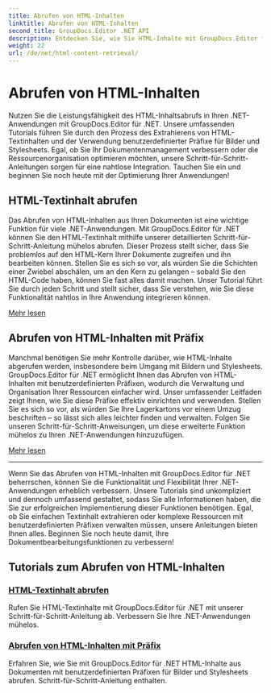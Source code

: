 ```yaml
---
title: Abrufen von HTML-Inhalten
linktitle: Abrufen von HTML-Inhalten
second_title: GroupDocs.Editor .NET API
description: Entdecken Sie, wie Sie HTML-Inhalte mit GroupDocs.Editor für .NET abrufen. Schritt-für-Schritt-Anleitungen zum Abrufen von Textinhalten und benutzerdefinierten Präfixen enthalten.
weight: 22
url: /de/net/html-content-retrieval/
---
```


# Abrufen von HTML-Inhalten

Nutzen Sie die Leistungsfähigkeit des HTML-Inhaltsabrufs in Ihren .NET-Anwendungen mit GroupDocs.Editor für .NET. Unsere umfassenden Tutorials führen Sie durch den Prozess des Extrahierens von HTML-Textinhalten und der Verwendung benutzerdefinierter Präfixe für Bilder und Stylesheets. Egal, ob Sie Ihr Dokumentenmanagement verbessern oder die Ressourcenorganisation optimieren möchten, unsere Schritt-für-Schritt-Anleitungen sorgen für eine nahtlose Integration. Tauchen Sie ein und beginnen Sie noch heute mit der Optimierung Ihrer Anwendungen!

## HTML-Textinhalt abrufen

Das Abrufen von HTML-Inhalten aus Ihren Dokumenten ist eine wichtige Funktion für viele .NET-Anwendungen. Mit GroupDocs.Editor für .NET können Sie den HTML-Textinhalt mithilfe unserer detaillierten Schritt-für-Schritt-Anleitung mühelos abrufen. Dieser Prozess stellt sicher, dass Sie problemlos auf den HTML-Kern Ihrer Dokumente zugreifen und ihn bearbeiten können. Stellen Sie es sich so vor, als würden Sie die Schichten einer Zwiebel abschälen, um an den Kern zu gelangen – sobald Sie den HTML-Code haben, können Sie fast alles damit machen. Unser Tutorial führt Sie durch jeden Schritt und stellt sicher, dass Sie verstehen, wie Sie diese Funktionalität nahtlos in Ihre Anwendung integrieren können.

[Mehr lesen](./retrieve-html-body-content/)

## Abrufen von HTML-Inhalten mit Präfix

Manchmal benötigen Sie mehr Kontrolle darüber, wie HTML-Inhalte abgerufen werden, insbesondere beim Umgang mit Bildern und Stylesheets. GroupDocs.Editor für .NET ermöglicht Ihnen das Abrufen von HTML-Inhalten mit benutzerdefinierten Präfixen, wodurch die Verwaltung und Organisation Ihrer Ressourcen einfacher wird. Unser umfassender Leitfaden zeigt Ihnen, wie Sie diese Präfixe effektiv einrichten und verwenden. Stellen Sie es sich so vor, als würden Sie Ihre Lagerkartons vor einem Umzug beschriften – so lässt sich alles leichter finden und verwalten. Folgen Sie unseren Schritt-für-Schritt-Anweisungen, um diese erweiterte Funktion mühelos zu Ihren .NET-Anwendungen hinzuzufügen.

[Mehr lesen](./retrieve-html-content-with-prefix/)

---

Wenn Sie das Abrufen von HTML-Inhalten mit GroupDocs.Editor für .NET beherrschen, können Sie die Funktionalität und Flexibilität Ihrer .NET-Anwendungen erheblich verbessern. Unsere Tutorials sind unkompliziert und dennoch umfassend gestaltet, sodass Sie alle Informationen haben, die Sie zur erfolgreichen Implementierung dieser Funktionen benötigen. Egal, ob Sie einfachen Textinhalt extrahieren oder komplexe Ressourcen mit benutzerdefinierten Präfixen verwalten müssen, unsere Anleitungen bieten Ihnen alles. Beginnen Sie noch heute damit, Ihre Dokumentbearbeitungsfunktionen zu verbessern!
## Tutorials zum Abrufen von HTML-Inhalten
### [HTML-Textinhalt abrufen](./retrieve-html-body-content/)
Rufen Sie HTML-Textinhalte mit GroupDocs.Editor für .NET mit unserer Schritt-für-Schritt-Anleitung ab. Verbessern Sie Ihre .NET-Anwendungen mühelos.
### [Abrufen von HTML-Inhalten mit Präfix](./retrieve-html-content-with-prefix/)
Erfahren Sie, wie Sie mit GroupDocs.Editor für .NET HTML-Inhalte aus Dokumenten mit benutzerdefinierten Präfixen für Bilder und Stylesheets abrufen. Schritt-für-Schritt-Anleitung enthalten.